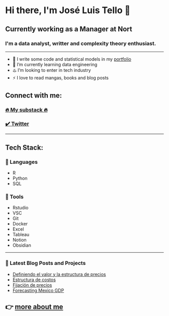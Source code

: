 
# Hi there, I'm José Luis Tello 👋

## Currently working as a Manager at Nort

### I'm a data analyst, writter and complexity theory enthusiast.
---

- 🔭 I write some code and statistical models in my [portfolio](https://joseluistello.github.io/)
- 🌱 I’m currently learning data engineering
- ♨️ I’m looking to enter in tech industry
- ⚡ I love to read mangas, books and blog posts

## Connect with me:

### [🔥 My substack 🔥](https://joseluistello.substack.com/)
### [✔️ Twitter](https://twitter.com/jotaele_tello)

---
## Tech Stack:
### 🍓 Languages
- R
- Python
- SQL
### 🌅 Tools
- Rstudio
- VSC
- Git
- Docker
- Excel
- Tableau
- Notion
- Obsidian


---
### 📕 Latest Blog Posts and Projects

<!-- BLOG-POST-LIST:START -->
- [Definiendo el valor y la estructura de precios](https://joseluistello.substack.com/p/valor-y-estructura-de-precios)
- [Estructura de costos](https://joseluistello.substack.com/p/estructura-de-costos)
- [Fijación de precios](https://joseluistello.substack.com/p/fijacin-de-precios)
- [Forecasting Mexico GDP](https://joseluistello.github.io/r/forecasting_mexico_GDPPC/)

<!-- BLOG-POST-LIST:END -->

👉 [more about me](https://cdn11.bigcommerce.com/s-qcjhe6fjzo/images/stencil/1280x1280/products/20141/13761/CPT-4x12-1429__34407.1589231308.jpg?c=2)
---




